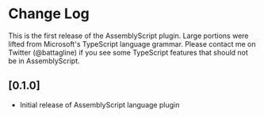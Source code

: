 # Change Log

This is the first release of the AssemblyScript plugin. Large portions were lifted from Microsoft's TypeScript language grammar. Please contact me on Twitter (@battagline) if you see some TypeScript features that should not be in AssemblyScript.

## [0.1.0]

- Initial release of AssemblyScript language plugin
